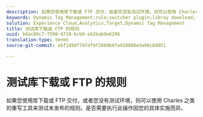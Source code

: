 ```yaml
---
description: 如果您使用库下载或 FTP 交付，或者您没有测试环境，则可以使用 Charles 之类的重写工具来测试未发布的规则。是否需要执行此操作因您的具体实施而异。
keywords: Dynamic Tag Management;rule;switcher plugin;libray download;ftp;rewrite tool;test unpublished rules;test rules;debug rule;charles
solution: Experience Cloud,Analytics,Target,Dynamic Tag Management
title: 测试库下载或 FTP 的规则
uuid: b6ac09c7-f590-4710-bcb0-eb2bab9e6296
translation-type: tm+mt
source-git-commit: ebf149df7974f9f2889b6fe938088eda90c84051

---
```



# 测试库下载或 FTP 的规则

如果您使用库下载或 FTP 交付，或者您没有测试环境，则可以使用 Charles 之类的重写工具来测试未发布的规则。是否需要执行此操作因您的具体实施而异。

